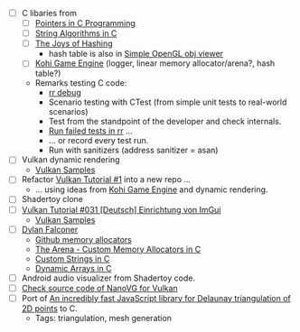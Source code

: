 - [ ] C libaries from
  - [ ] [Pointers in C Programming](https://github.com/mkohlhaas/Pointers-C-Programming)
  - [ ] [String Algorithms in C](https://link.springer.com/book/10.1007/978-1-4842-5920-7)
  - [ ] [The Joys of Hashing](https://link.springer.com/book/10.1007/978-1-4842-4066-3)
    - hash table is also in [Simple OpenGL obj viewer](https://github.com/syoyo/tinyobjloader-c/blob/master/tinyobj_loader_c.h#L595)
  - [ ] [Kohi Game Engine](https://kohiengine.com/) (logger, linear memory allocator/arena?, hash table?)
  - Remarks testing C code:
    - [rr debug](https://rr-project.org/)
    - Scenario testing with CTest (from simple unit tests to real-world scenarios)
    - Test from the standpoint of the developer and check internals.
    - [Run failed tests in rr](https://stackoverflow.com/questions/46981168/how-to-run-ctest-test-in-debugger) ...
    - ... or record every test run.
    - Run with sanitizers (address sanitizer = asan)
- [ ] Vulkan dynamic rendering
  - [Vulkan Samples](https://github.com/KhronosGroup/Vulkan-Samples/)
- [ ] Refactor [Vulkan Tutorial #1](https://github.com/mkohlhaas/Vulkan-Tut-1) into a new repo ...
  - ... using ideas from [Kohi Game Engine](https://kohiengine.com/) and dynamic rendering.
- [ ] Shadertoy clone
- [ ] [Vulkan Tutorial #031 [Deutsch] Einrichtung von ImGui](https://www.youtube.com/watch?v=PmVAwbboAfI&list=PLStQc0GqppuXgs6do23v_HKRrR32gJMm3&index=32&pp=iAQB)
  - [Vulkan Samples](https://github.com/KhronosGroup/Vulkan-Samples/)
- [ ] [Dylan Falconer](https://substack.com/@falconerd)
  - [Github memory allocators](https://github.com/Falconerd/memory_allocators)
  - [The Arena - Custom Memory Allocators in C](https://bytesbeneath.com/p/the-arena-custom-memory-allocators?utm_source=profile&utm_medium=reader2)
  - [Custom Strings in C](https://bytesbeneath.com/p/custom-strings-in-c?utm_source=profile&utm_medium=reader2)
  - [Dynamic Arrays in C](https://bytesbeneath.com/p/dynamic-arrays-in-c?utm_source=profile&utm_medium=reader2)
- [ ] Android audio visualizer from Shadertoy code.
- [ ] [Check source code of NanoVG for Vulkan](https://github.com/danilw/nanovg_vulkan)
- [ ] Port of [An incredibly fast JavaScript library for Delaunay triangulation of 2D points](https://github.com/mapbox/delaunator) to C.
  - Tags: triangulation, mesh generation
